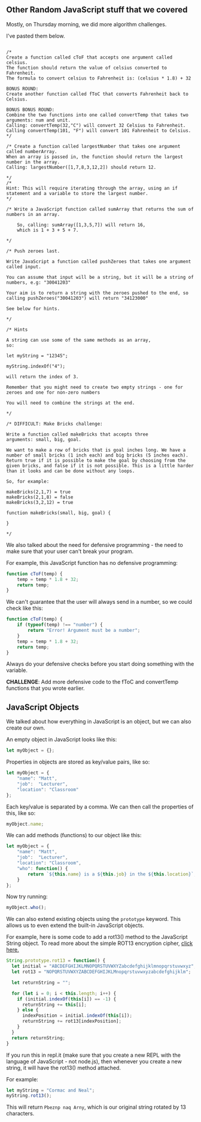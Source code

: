 ## Other Random JavaScript stuff that we covered

Mostly, on Thursday morning, we did more algorithm challenges.

I've pasted them below.

```

/*
Create a function called cToF that accepts one argument called celsius.
The function should return the value of celsius converted to Fahrenheit.
The formula to convert celsius to Fahrenheit is: (celsius * 1.8) + 32

BONUS ROUND:
Create another function called fToC that converts Fahrenheit back to Celsius.

BONUS BONUS ROUND:
Combine the two functions into one called convertTemp that takes two arguments: num and unit.
Calling: convertTemp(32,"C") will convert 32 Celsius to Fahrenheit.
Calling convertTemp(101, "F") will convert 101 Fahrenheit to Celsius.
*/

/* Create a function called largestNumber that takes one argument called numberArray.
When an array is passed in, the function should return the largest number in the array.
Calling: largestNumber([1,7,8,3,12,2]) should return 12.

*/
/*
Hint: This will require iterating through the array, using an if statement and a variable to store the largest number.
*/

/* Write a JavaScript function called sumArray that returns the sum of numbers in an array.

    So, calling: sumArray([1,3,5,7]) will return 16,
    which is 1 + 3 + 5 + 7.

*/

/* Push zeroes last.

Write JavaScript a function called pushZeroes that takes one argument called input.

You can assume that input will be a string, but it will be a string of numbers, e.g: "30041203"

Your aim is to return a string with the zeroes pushed to the end, so calling pushZeroes("30041203") will return "34123000"

See below for hints.

*/

/* Hints

A string can use some of the same methods as an array,
so:

let myString = "12345";

myString.indexOf("4");

will return the index of 3.

Remember that you might need to create two empty strings - one for zeroes and one for non-zero numbers

You will need to combine the strings at the end.

*/

/* DIFFICULT: Make Bricks challenge:

Write a function called makeBricks that accepts three
arguments: small, big, goal.

We want to make a row of bricks that is goal inches long. We have a number of small bricks (1 inch each) and big bricks (5 inches each). Return true if it is possible to make the goal by choosing from the given bricks, and false if it is not possible. This is a little harder than it looks and can be done without any loops.

So, for example:

makeBricks(2,1,7) = true
makeBricks(2,1,8) = false
makeBricks(3,2,12) = true

function makeBricks(small, big, goal) {

}

*/

```

We also talked about the need for defensive programming - the need to make sure that your user can't break your program.

For example, this JavaScript function has no defensive programming:

```JavaScript
function cToF(temp) {
    temp = temp * 1.8 + 32;
    return temp;
}
```

We can't guarantee that the user will always send in a number, so we could check like this:

```JavaScript
function cToF(temp) {
    if (typeof(temp) !== "number") {
        return "Error! Argument must be a number";
    }
    temp = temp * 1.8 + 32;
    return temp;
}
```

Always do your defensive checks before you start doing something with the variable.

**CHALLENGE**:
Add more defensive code to the fToC and convertTemp functions that you wrote earlier.

## JavaScript Objects

We talked about how everything in JavaScript is an object, but we can also create our own.

An empty object in JavaScript looks like this:

```JavaScript
let myObject = {};
```

Properties in objects are stored as key/value pairs, like so:

```JavaScript
let myObject = {
    "name": "Matt",
    "job":  "Lecturer",
    "location": "Classroom"
};
```

Each key/value is separated by a comma. We can then call the properties of this, like so:

```JavaScript
myObject.name;
```

We can add methods (functions) to our object like this:

```JavaScript
let myObject = {
    "name": "Matt",
    "job":  "Lecturer",
    "location": "Classroom",
    "who": function() {
        return `${this.name} is a ${this.job} in the ${this.location}`;
    }
};
```

Now try running:

```JavaScript
myObject.who();
```

We can also extend existing objects using the `prototype` keyword. This allows us to even extend the built-in JavaScript objects.

For example, here is some code to add a rot13() method to the JavaScript String object. To read more about the simple ROT13 encryption cipher, [click here.](https://en.wikipedia.org/wiki/ROT13)

```JavaScript
String.prototype.rot13 = function() {
  let initial = "ABCDEFGHIJKLMNOPQRSTUVWXYZabcdefghijklmnopqrstuvwxyz";
  let rot13 = "NOPQRSTUVWXYZABCDEFGHIJKLMnopqrstuvwxyzabcdefghijklm";

  let returnString = "";

  for (let i = 0; i < this.length; i++) {
    if (initial.indexOf(this[i]) == -1) {
      returnString += this[i];
    } else {
      indexPosition = initial.indexOf(this[i]);
      returnString += rot13[indexPosition];
    }
  }
  return returnString;
}
```

If you run this in repl.it (make sure that you create a new REPL with the language of JavaScript - not node.js), then whenever you create a new string, it will have the rot13() method attached.

For example:

```JavaScript
let myString = "Cormac and Neal";
myString.rot13();
```

This will return `Pbeznp naq Arny`, which is our original string rotated by 13 characters.